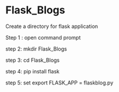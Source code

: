 # Flask_Blogs



Create a directory for flask application

Step 1 : open command prompt 

step 2: mkdir Flask_Blogs

step 3: cd Flask_Blogs

step 4: pip install flask

step 5: set export FLASK_APP = flaskblog.py
